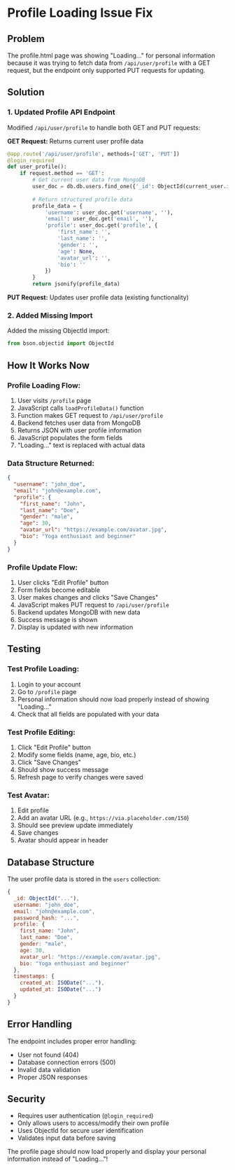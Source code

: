# Profile Loading Issue Fix

## Problem
The profile.html page was showing "Loading..." for personal information because it was trying to fetch data from `/api/user/profile` with a GET request, but the endpoint only supported PUT requests for updating.

## Solution

### 1. Updated Profile API Endpoint
Modified `/api/user/profile` to handle both GET and PUT requests:

**GET Request:** Returns current user profile data
```python
@app.route('/api/user/profile', methods=['GET', 'PUT'])
@login_required
def user_profile():
    if request.method == 'GET':
        # Get current user data from MongoDB
        user_doc = db.db.users.find_one({'_id': ObjectId(current_user.id)})
        
        # Return structured profile data
        profile_data = {
            'username': user_doc.get('username', ''),
            'email': user_doc.get('email', ''),
            'profile': user_doc.get('profile', {
                'first_name': '',
                'last_name': '',
                'gender': '',
                'age': None,
                'avatar_url': '',
                'bio': ''
            })
        }
        return jsonify(profile_data)
```

**PUT Request:** Updates user profile data (existing functionality)

### 2. Added Missing Import
Added the missing ObjectId import:
```python
from bson.objectid import ObjectId
```

## How It Works Now

### Profile Loading Flow:
1. User visits `/profile` page
2. JavaScript calls `loadProfileData()` function
3. Function makes GET request to `/api/user/profile`
4. Backend fetches user data from MongoDB
5. Returns JSON with user profile information
6. JavaScript populates the form fields
7. "Loading..." text is replaced with actual data

### Data Structure Returned:
```json
{
  "username": "john_doe",
  "email": "john@example.com",
  "profile": {
    "first_name": "John",
    "last_name": "Doe",
    "gender": "male",
    "age": 30,
    "avatar_url": "https://example.com/avatar.jpg",
    "bio": "Yoga enthusiast and beginner"
  }
}
```

### Profile Update Flow:
1. User clicks "Edit Profile" button
2. Form fields become editable
3. User makes changes and clicks "Save Changes"
4. JavaScript makes PUT request to `/api/user/profile`
5. Backend updates MongoDB with new data
6. Success message is shown
7. Display is updated with new information

## Testing

### Test Profile Loading:
1. Login to your account
2. Go to `/profile` page
3. Personal information should now load properly instead of showing "Loading..."
4. Check that all fields are populated with your data

### Test Profile Editing:
1. Click "Edit Profile" button
2. Modify some fields (name, age, bio, etc.)
3. Click "Save Changes"
4. Should show success message
5. Refresh page to verify changes were saved

### Test Avatar:
1. Edit profile
2. Add an avatar URL (e.g., `https://via.placeholder.com/150`)
3. Should see preview update immediately
4. Save changes
5. Avatar should appear in header

## Database Structure

The user profile data is stored in the `users` collection:
```javascript
{
  _id: ObjectId("..."),
  username: "john_doe",
  email: "john@example.com",
  password_hash: "...",
  profile: {
    first_name: "John",
    last_name: "Doe",
    gender: "male",
    age: 30,
    avatar_url: "https://example.com/avatar.jpg",
    bio: "Yoga enthusiast and beginner"
  },
  timestamps: {
    created_at: ISODate("..."),
    updated_at: ISODate("...")
  }
}
```

## Error Handling

The endpoint includes proper error handling:
- User not found (404)
- Database connection errors (500)
- Invalid data validation
- Proper JSON responses

## Security

- Requires user authentication (`@login_required`)
- Only allows users to access/modify their own profile
- Uses ObjectId for secure user identification
- Validates input data before saving

The profile page should now load properly and display your personal information instead of "Loading..."!
